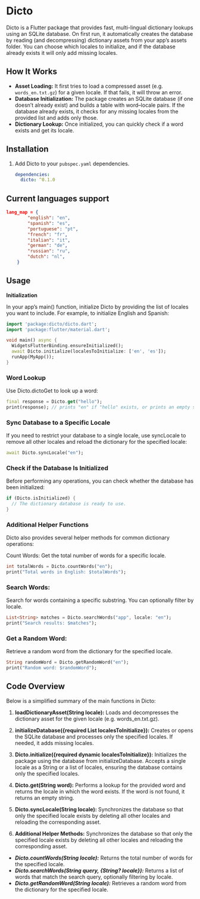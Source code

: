 # Dicto

Dicto is a Flutter package that provides fast, multi-lingual dictionary lookups using an SQLite database. On first run, it automatically creates the database by reading (and decompressing) dictionary assets from your app’s assets folder. You can choose which locales to initialize, and if the database already exists it will only add missing locales.

## How It Works

- **Asset Loading:** It first tries to load a compressed asset (e.g. `words_en.txt.gz`) for a given locale. If that fails, it will throw an error.
- **Database Initialization:** The package creates an SQLite database (if one doesn’t already exist) and builds a table with word–locale pairs. If the database already exists, it checks for any missing locales from the provided list and adds only those.
- **Dictionary Lookup:** Once initialized, you can quickly check if a word exists and get its locale.

## Installation

1. Add Dicto to your `pubspec.yaml` dependencies.

   ```yaml
   dependencies:
     dicto: ^0.1.0

## Current languages support

```json
lang_map = {
        "english": "en",
        "spanish": "es",
        "portuguese": "pt",
        "french": "fr",
        "italian": "it",
        "german": "de",
        "russian": "ru",
        "dutch": "nl",
    }
```

## Usage

**Initialization**

In your app’s main() function, initialize Dicto by providing the list of locales you want to include. For example, to initialize English and Spanish:

```dart
import 'package:dicto/dicto.dart';
import 'package:flutter/material.dart';

void main() async {
  WidgetsFlutterBinding.ensureInitialized();
  await Dicto.initialize(localesToInitialize: ['en', 'es']);
  runApp(MyApp());
} 
```
### Word Lookup

Use Dicto.dictoGet to look up a word:

```dart
final response = Dicto.get("hello");
print(response); // prints "en" if "hello" exists, or prints an empty string if not.

```

### Sync Database to a Specific Locale
If you need to restrict your database to a single locale, use syncLocale to remove all other locales and reload the dictionary for the specified locale:

```dart
await Dicto.syncLocale("en");
```

### Check if the Database Is Initialized
Before performing any operations, you can check whether the database has been initialized:

```dart
if (Dicto.isInitialized) {
  // The dictionary database is ready to use.
}
```

### Additional Helper Functions
Dicto also provides several helper methods for common dictionary operations:

Count Words:
Get the total number of words for a specific locale.

```dart
int totalWords = Dicto.countWords("en");
print("Total words in English: $totalWords");
```

### Search Words:
Search for words containing a specific substring. You can optionally filter by locale.

```dart
List<String> matches = Dicto.searchWords("app", locale: "en");
print("Search results: $matches");
```

### Get a Random Word:
Retrieve a random word from the dictionary for the specified locale.

```dart
String randomWord = Dicto.getRandomWord("en");
print("Random word: $randomWord");
```


## Code Overview

Below is a simplified summary of the main functions in Dicto:

1. **loadDictionaryAsset(String locale):**
Loads and decompresses the dictionary asset for the given locale (e.g. words_en.txt.gz).

2. **initializeDatabase({required List<String> localesToInitialize}):**
Creates or opens the SQLite database and processes only the specified locales. If needed, it adds missing locales.

3. **Dicto.initialize({required dynamic localesToInitialize}):**
Initializes the package using the database from initializeDatabase. Accepts a single locale as a String or a list of locales, ensuring the database contains only the specified locales.

4. **Dicto.get(String word):**
Performs a lookup for the provided word and returns the locale in which the word exists. If the word is not found, it returns an empty string.

5. **Dicto.syncLocale(String locale):**
Synchronizes the database so that only the specified locale exists by deleting all other locales and reloading the corresponding asset.

6. **Additional Helper Methods:**
Synchronizes the database so that only the specified locale exists by deleting all other locales and reloading the corresponding asset.

- ***Dicto.countWords(String locale):*** Returns the total number of words for the specified locale.
- ***Dicto.searchWords(String query, {String? locale}):*** Returns a list of words that match the search query, optionally filtering by locale.
- ***Dicto.getRandomWord(String locale):*** Retrieves a random word from the dictionary for the specified locale.